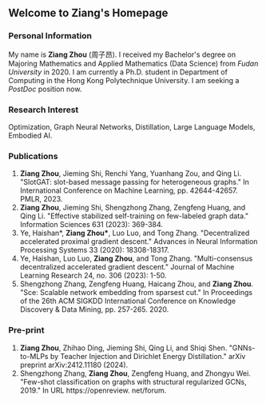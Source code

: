 ## Welcome to Ziang's Homepage


### Personal Information

My name is **Ziang Zhou** (周子昂). I received my Bachelor's degree on Majoring Mathematics and Applied Mathematics (Data Science) from _Fudan University_ in 2020. I am currently a Ph.D. student in Department of Computing in the Hong Kong Polytechnique University. I am seeking a _PostDoc_ position now.


### Research Interest

Optimization, Graph Neural Networks, Distillation, Large Language Models, Embodied AI.


### Publications
1. **Ziang Zhou**, Jieming Shi, Renchi Yang, Yuanhang Zou, and Qing Li. "SlotGAT: slot-based message passing for heterogeneous graphs." In International Conference on Machine Learning, pp. 42644-42657. PMLR, 2023.
2. **Ziang Zhou**, Jieming Shi, Shengzhong Zhang, Zengfeng Huang, and Qing Li. "Effective stabilized self-training on few-labeled graph data." Information Sciences 631 (2023): 369-384.
3. Ye, Haishan\*, **Ziang Zhou\***, Luo Luo, and Tong Zhang. "Decentralized accelerated proximal gradient descent." Advances in Neural Information Processing Systems 33 (2020): 18308-18317.
4. Ye, Haishan, Luo Luo, **Ziang Zhou**, and Tong Zhang. "Multi-consensus decentralized accelerated gradient descent." Journal of Machine Learning Research 24, no. 306 (2023): 1-50.
5. Shengzhong Zhang, Zengfeng Huang, Haicang Zhou, and **Ziang Zhou**. "Sce: Scalable network embedding from sparsest cut." In Proceedings of the 26th ACM SIGKDD International Conference on Knowledge Discovery & Data Mining, pp. 257-265. 2020.


### Pre-print

1. **Ziang Zhou**, Zhihao Ding, Jieming Shi, Qing Li, and Shiqi Shen. "GNNs-to-MLPs by Teacher Injection and Dirichlet Energy Distillation." arXiv preprint arXiv:2412.11180 (2024).
2. Shengzhong Zhang, **Ziang Zhou**, Zengfeng Huang, and Zhongyu Wei. "Few-shot classification on graphs with structural regularized GCNs, 2019." In URL https://openreview. net/forum.
 
